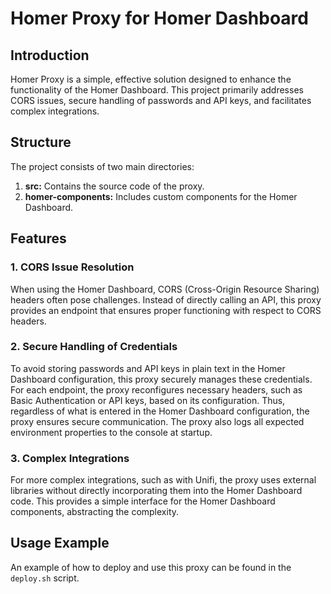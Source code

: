 # Homer Proxy for Homer Dashboard

## Introduction

Homer Proxy is a simple, effective solution designed to enhance the functionality of the Homer Dashboard. This project
primarily addresses CORS issues, secure handling of passwords and API keys, and facilitates complex integrations.

## Structure

The project consists of two main directories:

1. **src:** Contains the source code of the proxy.
2. **homer-components:** Includes custom components for the Homer Dashboard.

## Features

### 1. CORS Issue Resolution

When using the Homer Dashboard, CORS (Cross-Origin Resource Sharing) headers often pose challenges. Instead of directly
calling an API, this proxy provides an endpoint that ensures proper functioning with respect to CORS headers.

### 2. Secure Handling of Credentials

To avoid storing passwords and API keys in plain text in the Homer Dashboard configuration, this proxy securely manages
these credentials. For each endpoint, the proxy reconfigures necessary headers, such as Basic Authentication or API
keys, based on its configuration. Thus, regardless of what is entered in the Homer Dashboard configuration, the proxy
ensures secure communication. The proxy also logs all expected environment properties to the console at startup.

### 3. Complex Integrations

For more complex integrations, such as with Unifi, the proxy uses external libraries without directly incorporating them
into the Homer Dashboard code. This provides a simple interface for the Homer Dashboard components, abstracting the
complexity.

## Usage Example

An example of how to deploy and use this proxy can be found in the `deploy.sh` script.
